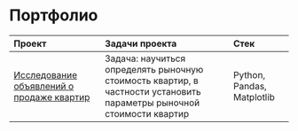# Портфолио

 | Проект | Задачи проекта | Стек |
| :-----------| :----------- | :----------- |
| [Исследование объявлений о продаже квартир](https://github.com/) | Задача: научиться определять рыночную стоимость квартир, в частности установить параметры рыночной стоимости квартир | Python, Pandas, Matplotlib |
